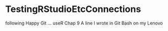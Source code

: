# TestingRStudioEtcConnections
following Happy Git ... useR Chap 9
A line I wrote in Git Bash on my Lenovo
